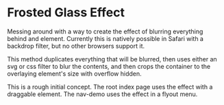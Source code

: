 # Frosted Glass Effect  
Messing around with a way to create the effect of blurring everything behind and element. Currently this is natively possible in Safari with a backdrop filter, but no other browsers support it.

This method duplicates everything that will be blurred, then uses either an svg or css filter to blur the contents, and then crops the container to the overlaying element's size with overflow hidden.

This is a rough initial concept. The root index page uses the effect with a draggable element. The nav-demo uses the effect in a flyout menu.
